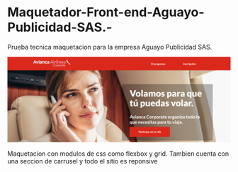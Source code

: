 # Maquetador-Front-end-Aguayo-Publicidad-SAS.-

Prueba tecnica maquetacion para la empresa Aguayo Publicidad SAS.

<img src="assets/front.png" >

Maquetacion con modulos de css como flexbox y grid.
Tambien cuenta con una seccion de carrusel y todo el sitio es reponsive
